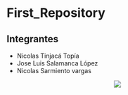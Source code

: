 # First_Repository

## Integrantes
- Nicolas Tinjacá Topía
- Jose Luis Salamanca López
- Nicolas Sarmiento vargas

<div align="center">
    <img src = "https://media.giphy.com/media/l0Iy33dWjmywkCnNS/giphy.gif">
</div>

